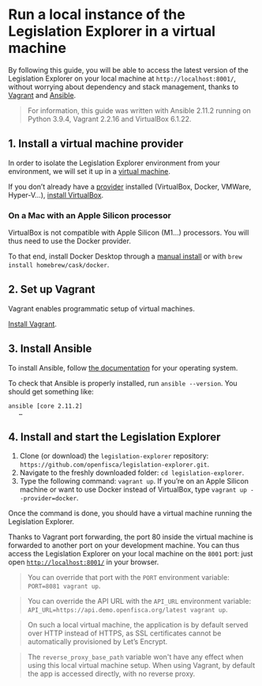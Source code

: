 # Run a local instance of the Legislation Explorer in a virtual machine

By following this guide, you will be able to access the latest version of the Legislation Explorer on your local machine at `http://localhost:8001/`, without worrying about dependency and stack management, thanks to [Vagrant](https://vagrantup.com) and [Ansible](https://www.ansible.com/).

> For information, this guide was written with Ansible 2.11.2 running on Python 3.9.4, Vagrant 2.2.16 and VirtualBox 6.1.22.

## 1. Install a virtual machine provider

In order to isolate the Legislation Explorer environment from your environment, we will set it up in a [virtual machine](https://en.wikipedia.org/wiki/Virtual_machine).

If you don’t already have a [provider](https://www.vagrantup.com/docs/providers) installed (VirtualBox, Docker, VMWare, Hyper-V…), [install VirtualBox](https://www.virtualbox.org/manual/ch02.html).

### On a Mac with an Apple Silicon processor

VirtualBox is not compatible with Apple Silicon (M1…) processors. You will thus need to use the Docker provider.

To that end, install Docker Desktop through a [manual install](https://docs.docker.com/docker-for-mac/install/) or with `brew install homebrew/cask/docker`.

## 2. Set up Vagrant

Vagrant enables programmatic setup of virtual machines.

[Install Vagrant](https://www.vagrantup.com/downloads).

## 3. Install Ansible

To install Ansible, follow [the documentation](https://docs.ansible.com/ansible/latest/installation_guide/intro_installation.html#installing-ansible-on-specific-operating-systems) for your operating system.

To check that Ansible is properly installed, run `ansible --version`. You should get something like:

```
ansible [core 2.11.2]
   …
```

## 4. Install and start the Legislation Explorer

1. Clone (or download) the `legislation-explorer` repository: `https://github.com/openfisca/legislation-explorer.git`.
2. Navigate to the freshly downloaded folder: `cd legislation-explorer`.
3. Type the following command: `vagrant up`. If you’re on an Apple Silicon machine or want to use Docker instead of VirtualBox, type `vagrant up --provider=docker`.

Once the command is done, you should have a virtual machine running the Legislation Explorer.

Thanks to Vagrant port forwarding, the port 80 inside the virtual machine is forwarded to another port on your development machine. You can thus access the Legislation Explorer on your local machine on the `8001` port: just open [`http://localhost:8001/`](http://localhost:8001/) in your browser.

> You can override that port with the `PORT` environment variable: `PORT=8081 vagrant up`.

> You can override the API URL with the `API_URL` environment variable: `API_URL=https://api.demo.openfisca.org/latest vagrant up`.

> On such a local virtual machine, the application is by default served over HTTP instead of HTTPS, as SSL certificates cannot be automatically provisioned by Let’s Encrypt.

> The `reverse_proxy_base_path` variable won't have any effect when using this local virtual machine setup. When using Vagrant, by default the app is accessed directly, with no reverse proxy.
